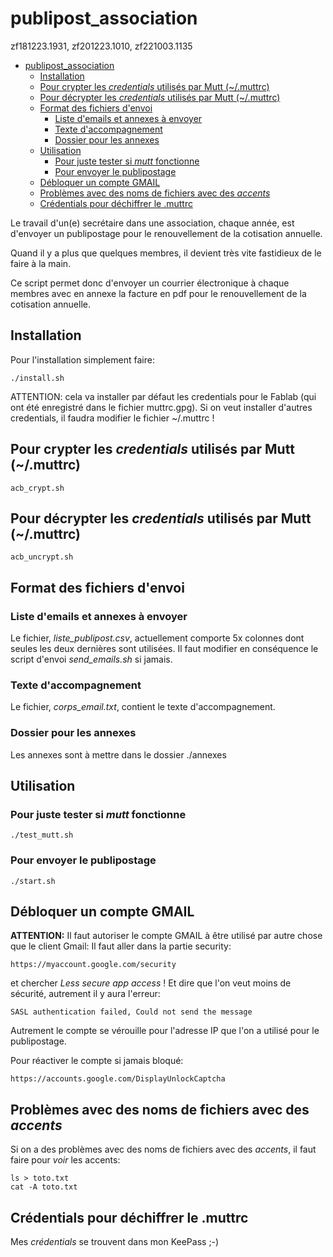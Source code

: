 # publipost_association
zf181223.1931, zf201223.1010, zf221003.1135

<!-- TOC depthFrom:1 depthTo:6 withLinks:1 updateOnSave:1 orderedList:0 -->

- [publipost_association](#publipostassociation)
	- [Installation](#installation)
	- [Pour crypter les *credentials* utilisés par Mutt (~/.muttrc)](#pour-crypter-les-credentials-utiliss-par-mutt-muttrc)
	- [Pour décrypter les *credentials* utilisés par Mutt (~/.muttrc)](#pour-dcrypter-les-credentials-utiliss-par-mutt-muttrc)
	- [Format des fichiers d'envoi](#format-des-fichiers-denvoi)
		- [Liste d'emails et annexes à envoyer](#liste-demails-et-annexes-envoyer)
		- [Texte d'accompagnement](#texte-daccompagnement)
		- [Dossier pour les annexes](#dossier-pour-les-annexes)
	- [Utilisation](#utilisation)
		- [Pour juste tester si *mutt* fonctionne](#pour-juste-tester-si-mutt-fonctionne)
		- [Pour envoyer le publipostage](#pour-envoyer-le-publipostage)
	- [Débloquer un compte GMAIL](#dbloquer-un-compte-gmail)
	- [Problèmes avec des noms de fichiers avec des *accents*](#problmes-avec-des-noms-de-fichiers-avec-des-accents)
	- [Crédentials pour déchiffrer le .muttrc](#crdentials-pour-dchiffrer-le-muttrc)

<!-- /TOC -->

Le travail d'un(e) secrétaire dans une association, chaque année, est d'envoyer un publipostage pour le renouvellement de la cotisation annuelle.

Quand il y a plus que quelques membres, il devient très vite fastidieux de le faire à la main.

Ce script permet donc d'envoyer un courrier électronique à chaque membres avec en annexe la facture en pdf pour le renouvellement de la cotisation annuelle.


## Installation
Pour l'installation simplement faire:
```
./install.sh
```
ATTENTION: cela va installer par défaut les credentials pour le Fablab (qui ont été enregistré dans le fichier muttrc.gpg). Si on veut installer d'autres credentials, il faudra modifier le fichier ~/.muttrc !

## Pour crypter les *credentials* utilisés par Mutt (~/.muttrc)
```
acb_crypt.sh
```


## Pour décrypter les *credentials* utilisés par Mutt (~/.muttrc)
```
acb_uncrypt.sh
```


## Format des fichiers d'envoi
### Liste d'emails et annexes à envoyer
Le fichier, *liste_publipost.csv*, actuellement comporte 5x colonnes dont seules les deux dernières sont utilisées. Il faut modifier en conséquence le script d'envoi *send_emails.sh* si jamais.


### Texte d'accompagnement
Le fichier, *corps_email.txt*, contient le texte d'accompagnement.


### Dossier pour les annexes
Les annexes sont à mettre dans le dossier ./annexes


## Utilisation
### Pour juste tester si *mutt* fonctionne
```
./test_mutt.sh
```

### Pour envoyer le publipostage
```
./start.sh
```


## Débloquer un compte GMAIL
**ATTENTION:**
Il faut autoriser le compte GMAIL à être utilisé par autre chose que le client Gmail:
Il faut aller dans la partie security:
```
https://myaccount.google.com/security
```
et chercher *Less secure app access* ! Et dire que l'on veut moins de sécurité, autrement il y aura l'erreur:
```
SASL authentication failed, Could not send the message
```
Autrement le compte se vérouille pour l'adresse IP que l'on a utilisé pour le publipostage.

Pour réactiver le compte si jamais bloqué:
```
https://accounts.google.com/DisplayUnlockCaptcha
```


## Problèmes avec des noms de fichiers avec des *accents*
Si on a des problèmes avec des noms de fichiers avec des *accents*, il faut faire pour *voir* les accents:
```
ls > toto.txt
cat -A toto.txt
```

## Crédentials pour déchiffrer le .muttrc
Mes *crédentials* se trouvent dans mon KeePass ;-)
